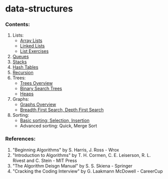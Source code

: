 # data-structures

### Contents:
1. Lists:
   - [Array Lists](https://github.com/arisonl/data-structures/edit/master/README.md)
   - [Linked Lists](https://github.com/arisonl/data-structures/blob/master/linked_list.ipynb)
   - [List Exercises](https://github.com/arisonl/data-structures/blob/master/list_exercises.ipynb)
2. [Queues](https://github.com/arisonl/data-structures/blob/master/queue.ipynb)
3. [Stacks](https://github.com/arisonl/data-structures/blob/master/stack.ipynb)
4. [Hash Tables](https://github.com/arisonl/data-structures/blob/master/hash_table.ipynb)
5. [Recursion](https://github.com/arisonl/data-structures/blob/master/recursion.ipynb)
6. Trees:
   - [Trees Overview](https://github.com/arisonl/data-structures/blob/master/trees_overview.ipynb)
   - [Binary Search Trees](https://github.com/arisonl/data-structures/blob/master/binary_search_tree.ipynb)
   - [Heaps](https://github.com/arisonl/data-structures/blob/master/heap.ipynb)
7. Graphs: 
   - [Graphs Overview](https://github.com/arisonl/data-structures/blob/master/graphs-overview.ipynb)
   - [Breadth First Search, Depth First Search](https://github.com/arisonl/data-structures/blob/master/bfs-dfs.ipynb)
8. Sorting: 
   - [Basic sorting: Selection, Insertion](https://github.com/arisonl/data-structures/blob/master/sorting.ipynb)
   - Advanced sorting: Quick, Merge Sort


### References:
1. "Beginning Algorithms" by S. Harris, J. Ross - Wrox
2. "Introduction to Algorithms" by T. H. Cormen, C. E. Leiserson, R. L. Rivest and C. Stein - MIT Press
3. "The Algorithm Deisgn Manual" by S. S. Skiena - Springer
4. "Cracking the Coding Interview" by G. Laakmann McDowell - CareerCup
